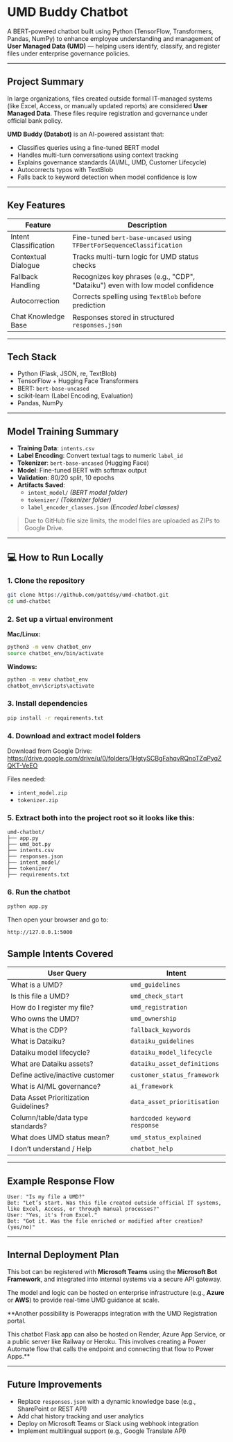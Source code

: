 

 
# UMD Buddy Chatbot

A BERT-powered chatbot built using Python (TensorFlow, Transformers, Pandas, NumPy) to enhance employee understanding and management of **User Managed Data (UMD)** — helping users identify, classify, and register files under enterprise governance policies.

---

## Project Summary

In large organizations, files created outside formal IT-managed systems (like Excel, Access, or manually updated reports) are considered **User Managed Data**. These files require registration and governance under official bank policy.

**UMD Buddy (Databot)** is an AI-powered assistant that:

- Classifies queries using a fine-tuned BERT model
- Handles multi-turn conversations using context tracking
- Explains governance standards (AI/ML, UMD, Customer Lifecycle)
- Autocorrects typos with TextBlob
- Falls back to keyword detection when model confidence is low

---

## Key Features

| Feature              | Description                                                                 |
|----------------------|-----------------------------------------------------------------------------|
| Intent Classification | Fine-tuned `bert-base-uncased` using `TFBertForSequenceClassification`     |
| Contextual Dialogue   | Tracks multi-turn logic for UMD status checks                              |
| Fallback Handling     | Recognizes key phrases (e.g., "CDP", "Dataiku") even with low model confidence |
| Autocorrection        | Corrects spelling using `TextBlob` before prediction                       |
| Chat Knowledge Base   | Responses stored in structured `responses.json`                            |

---

## Tech Stack

- Python (Flask, JSON, re, TextBlob)
- TensorFlow + Hugging Face Transformers
- BERT: `bert-base-uncased`
- scikit-learn (Label Encoding, Evaluation)
- Pandas, NumPy

---

## Model Training Summary

- **Training Data**: `intents.csv`
- **Label Encoding**: Convert textual tags to numeric `label_id`
- **Tokenizer**: `bert-base-uncased` (Hugging Face)
- **Model**: Fine-tuned BERT with softmax output
- **Validation**: 80/20 split, 10 epochs
- **Artifacts Saved**:
  - `intent_model/` *(BERT model folder)*  
  - `tokenizer/` *(Tokenizer folder)*  
  - `label_encoder_classes.json` *(Encoded label classes)*

> Due to GitHub file size limits, the model files are uploaded as ZIPs to Google Drive.

---

## 💻 How to Run Locally

### 1. Clone the repository

```bash
git clone https://github.com/pattdsy/umd-chatbot.git
cd umd-chatbot
```

### 2. Set up a virtual environment

**Mac/Linux:**

```bash
python3 -m venv chatbot_env
source chatbot_env/bin/activate
```

**Windows:**

```bash
python -m venv chatbot_env
chatbot_env\Scripts\activate
```

### 3. Install dependencies

```bash
pip install -r requirements.txt
```

### 4. Download and extract model folders

Download from Google Drive:  
https://drive.google.com/drive/u/0/folders/1HgtySCBgFahqvRQnoTZqPyqZQKT-VeEO

Files needed:
- `intent_model.zip`
- `tokenizer.zip`

### 5. Extract both into the project root so it looks like this:

```
umd-chatbot/
├── app.py
├── umd_bot.py
├── intents.csv
├── responses.json
├── intent_model/
├── tokenizer/
├── requirements.txt
```

### 6. Run the chatbot

```bash
python app.py
```

Then open your browser and go to:

```
http://127.0.0.1:5000
```

## Sample Intents Covered

| User Query                             | Intent                      |
|----------------------------------------|-----------------------------|
| What is a UMD?                         | `umd_guidelines`            |
| Is this file a UMD?                    | `umd_check_start`           |
| How do I register my file?             | `umd_registration`          |
| Who owns the UMD?                      | `umd_ownership`             |
| What is the CDP?                       | `fallback_keywords`         |
| What is Dataiku?                       | `dataiku_guidelines`        |
| Dataiku model lifecycle?               | `dataiku_model_lifecycle`   |
| What are Dataiku assets?               | `dataiku_asset_definitions` |
| Define active/inactive customer        | `customer_status_framework` |
| What is AI/ML governance?              | `ai_framework`              |
| Data Asset Prioritization Guidelines?  | `data_asset_prioritisation` |
| Column/table/data type standards?      | `hardcoded keyword response`|
| What does UMD status mean?             | `umd_status_explained`      |
| I don’t understand / Help              | `chatbot_help`              |

---

## Example Response Flow

```text
User: "Is my file a UMD?"  
Bot: "Let’s start. Was this file created outside official IT systems, like Excel, Access, or through manual processes?"  
User: "Yes, it's from Excel."  
Bot: "Got it. Was the file enriched or modified after creation? (yes/no)"
```

---

## Internal Deployment Plan

This bot can be registered with **Microsoft Teams** using the **Microsoft Bot Framework**, and integrated into internal systems via a secure API gateway.

The model and logic can be hosted on enterprise infrastructure (e.g., **Azure** or **AWS**) to provide real-time UMD guidance at scale.

**Another possibility is Powerapps integration with the UMD Registration portal.

This chatbot Flask app can also be hosted on Render, Azure App Service, or a public server like Railway or Heroku. This involves creating a Power Automate flow that calls the endpoint and connecting that flow to Power Apps.**

---

## Future Improvements

- Replace `responses.json` with a dynamic knowledge base (e.g., SharePoint or REST API)
- Add chat history tracking and user analytics
- Deploy on Microsoft Teams or Slack using webhook integration
- Implement multilingual support (e.g., Google Translate API)
